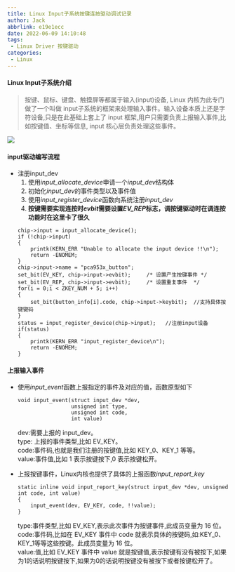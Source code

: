 ```yaml
---
title: Linux Input子系统按键连按驱动调试记录
author: Jack
abbrlink: e19e1ecc
date: 2022-06-09 14:10:48
tags:
 - Linux Driver 按键驱动
categories:
 - Linux
---
```


#### Linux Input子系统介绍
> 按键、鼠标、键盘、触摸屏等都属于输入(input)设备, Linux 内核为此专门做了一个叫做 input子系统的框架来处理输入事件。输入设备本质上还是字符设备,只是在此基础上套上了 input 框架,用户只需要负责上报输入事件,比如按键值、坐标等信息, input 核心层负责处理这些事件。

![](https://cdn.jsdelivr.net/gh/JackHuang021/images@master/images20220609141734.png)
<!-- more -->

#### input驱动编写流程
+ 注册input_dev
    1. 使用*input_allocate_device*申请一个*input_dev*结构体
    2. 初始化*input_dev*的事件类型以及事件值
    3. 使用*input_register_device*函数向系统注册*input_dev*
    4. **按键需要实现连按时*evbit*需要设置*EV_REP*标志，调按键驱动时在调连按功能时在这里卡了很久**
    ```
    chip->input = input_allocate_device();
    if (!chip->input) 
    {
        printk(KERN_ERR "Unable to allocate the input device !!\n");
        return -ENOMEM;
    }
    chip->input->name = "pca953x_button";
    set_bit(EV_KEY, chip->input->evbit);     /* 设置产生按键事件 */ 
    set_bit(EV_REP, chip->input->evbit);     /* 设置重复事件  */ 
    for(i = 0;i < ZKEY_NUM + 5; i++)	
    {
        set_bit(button_info[i].code, chip->input->keybit);	//支持具体按键键码
    }
    status = input_register_device(chip->input);   //注册input设备
    if(status)
    {
        printk(KERN_ERR "input_register_device\n");
        return -ENOMEM;
    }
    ```
#### 上报输入事件
+ 使用*input_event*函数上报指定的事件及对应的值，函数原型如下
    ```
    void input_event(struct input_dev *dev,
                     unsigned int type,
                     unsigned int code,
                     int value)
    ```
    dev:需要上报的 input_dev。  
    type: 上报的事件类型,比如 EV_KEY。  
    code:事件码,也就是我们注册的按键值,比如 KEY_0、KEY_1 等等。  
    value:事件值,比如 1 表示按键按下,0 表示按键松开。

+ 上报按键事件，Linux内核也提供了具体的上报函数*input_report_key*
    ```
    static inline void input_report_key(struct input_dev *dev, unsigned int code, int value)
    {
        input_event(dev, EV_KEY, code, !!value);
    }
    ```
    type:事件类型,比如 EV_KEY,表示此次事件为按键事件,此成员变量为 16 位。  
    code:事件码,比如在 EV_KEY 事件中 code 就表示具体的按键码,如:KEY_0、KEY_1等等这些按键。此成员变量为 16 位。  
    value:值,比如 EV_KEY 事件中 value 就是按键值,表示按键有没有被按下,如果为1的话说明按键按下,如果为0的话说明按键没有被按下或者按键松开了。


